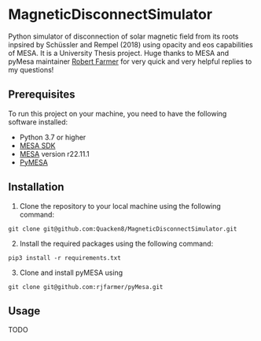 # MagneticDisconnectSimulator
Python simulator of disconnection of solar magnetic field from its roots inpsired by Schüssler and Rempel (2018) using opacity and eos capabilities of MESA. It is a University Thesis project. Huge thanks to MESA and pyMesa maintainer [Robert Farmer](https://github.com/rjfarmer) for very quick and very helpful replies to my questions!

## Prerequisites

To run this project on your machine, you need to have the following software installed:

- Python 3.7 or higher
- [MESA SDK](http://user.astro.wisc.edu/~townsend/static.php?ref=mesasdk)
- [MESA](https://github.com/MESAHub/mesa) version r22.11.1 
- [PyMESA](https://github.com/rjfarmer/pyMesa)

## Installation

1. Clone the repository to your local machine using the following command:
```
git clone git@github.com:Quacken8/MagneticDisconnectSimulator.git
```

2. Install the required packages using the following command:
```
pip3 install -r requirements.txt
```

3. Clone and install pyMESA using
```
git clone git@github.com:rjfarmer/pyMesa.git
```

## Usage
TODO
